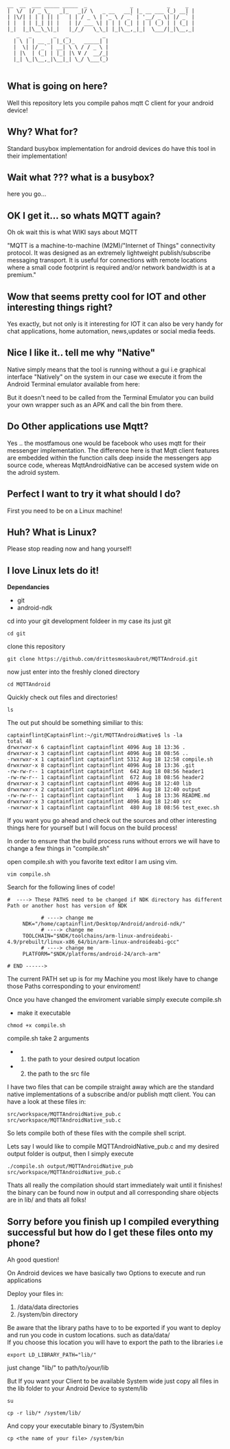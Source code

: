 ```

__  __  ___ _____ _____  _              _           _     _
|  \/  |/ _ \_   _|_   _|/ \   _ __   __| |_ __ ___ (_) __| |
| |\/| | | | || |   | | / _ \ | '_ \ / _` | '__/ _ \| |/ _` |
| |  | | |_| || |   | |/ ___ \| | | | (_| | | | (_) | | (_| |
|_|  |_|\__\_\|_|   |_/_/   \_\_| |_|\__,_|_|  \___/|_|\__,_|
   _   _       _   _           _                            
  | \ | | __ _| |_(_)_   _____| |                           
  |  \| |/ _` | __| \ \ / / _ \ |                           
  | |\  | (_| | |_| |\ V /  __/_|                           
  |_| \_|\__,_|\__|_| \_/ \___(_)                           


```

## What is going on here?

Well this repository lets you compile pahos mqtt C client
for your android device!

## Why? What for?

Standard busybox implementation for android devices do have this tool in their implementation!

## Wait what ??? what is a busybox?

here you go...

## OK I get it... so whats MQTT again?

Oh ok wait this is what WIKI says about MQTT

"MQTT is a machine-to-machine (M2M)/"Internet of Things" connectivity protocol. It was designed as an extremely lightweight publish/subscribe messaging transport. It is useful for connections with remote locations where a small code footprint is required and/or network bandwidth is at a premium."

## Wow that seems pretty cool for IOT and other interesting things right?

Yes exactly, but not only is it interesting for IOT it can also be very handy for chat applications, home automation, news,updates or social media feeds.

## Nice I like it.. tell me why "Native"

Native simply means that the tool is running without a gui i.e graphical interface "Natively" on the system in our case we execute it from the Android Terminal emulator available from here:

But it doesn't need to be called from the Terminal Emulator you can build your own wrapper such as an APK and call the bin from there.

## Do Other applications use Mqtt?

Yes .. the mostfamous one would be facebook who uses mqtt for their messenger implementation. The difference here is that Mqtt client features are embedded within the function calls deep inside the messengers app source code, whereas MqttAndroidNative can be accesed system wide on the adroid system.


## Perfect I want to try it what should I do?

First you need to be on a Linux machine!

## Huh? What is Linux?

Please stop reading now and hang yourself!

## I love Linux lets do it!

**Dependancies**

* git
* android-ndk

cd into your git development foldeer in my case its just git

```
cd git

```

clone this repository

```
git clone https://github.com/drittesmoskaubrot/MQTTAndroid.git

```
now just enter into the freshly cloned directory

```
cd MQTTAndroid

```

Quickly check out files and directories!


```
ls

```

The out put should be something similiar to this:

```
captainflint@CaptainFlint:~/git/MQTTAndroidNative$ ls -la
total 48
drwxrwxr-x 6 captainflint captainflint 4096 Aug 18 13:36 .
drwxrwxr-x 3 captainflint captainflint 4096 Aug 18 08:56 ..
-rwxrwxr-x 1 captainflint captainflint 5312 Aug 18 12:58 compile.sh
drwxrwxr-x 8 captainflint captainflint 4096 Aug 18 13:36 .git
-rw-rw-r-- 1 captainflint captainflint  642 Aug 18 08:56 header1
-rw-rw-r-- 1 captainflint captainflint  672 Aug 18 08:56 header2
drwxrwxr-x 3 captainflint captainflint 4096 Aug 18 12:40 lib
drwxrwxr-x 2 captainflint captainflint 4096 Aug 18 12:40 output
-rw-rw-r-- 1 captainflint captainflint    1 Aug 18 13:36 README.md
drwxrwxr-x 3 captainflint captainflint 4096 Aug 18 12:40 src
-rwxrwxr-x 1 captainflint captainflint  480 Aug 18 08:56 test_exec.sh

```

If you want you go ahead and check out the sources and other interesting things here for yourself
but I will focus on the build process!

In order to ensure that the build process runs without errors we will have to
change a few things in "compile.sh"

open compile.sh with you favorite text editor I am using vim.

```
vim compile.sh

```

Search for the following lines of code!

```
#  ----> These PATHS need to be changed if NDK directory has different Path or another host has version of NDK

           # ----> change me
     NDK="/home/captainflint/Desktop/Android/android-ndk/"
           # ----> change me
     TOOLCHAIN="$NDK/toolchains/arm-linux-androideabi-4.9/prebuilt/linux-x86_64/bin/arm-linux-androideabi-gcc"
           # ----> change me
     PLATFORM="$NDK/platforms/android-24/arch-arm"

# END ------>

```

The current PATH set up is for my Machine you most likely
have to change those Paths corresponding to your enviroment!

Once you have changed the enviroment variable simply
execute compile.sh

* make it executable

```
chmod +x compile.sh

```

compile.sh take 2 arguments

* 1. the path to your desired output location
* 2. the path to the src file

I have two files that can be compile straight away which are the standard native
implementations of a subscribe and/or publish mqtt client.
You can have a look at these files in:

```
src/workspace/MQTTAndroidNative_pub.c
src/workspace/MQTTAndroidNative_sub.c

```
So lets compile both of these files with the compile shell script.

Lets say I would like to compile  MQTTAndroidNative_pub.c and my desired output
folder is output, then I simply execute

```
./compile.sh output/MQTTAndroidNative_pub src/workspace/MQTTAndroidNative_pub.c

```

Thats all really the compilation should start immediately wait until it finishes!
the binary can be found now in output and all corresponding share objects are in
lib/ and thats all folks!


## Sorry before you finish up I compiled everything successful but how do I get these files onto my phone?

Ah good question!

On Android devices we have basically two Options to execute and run applications

Deploy your files in:

1. /data/data directories
2. /system/bin directory

Be aware that the library paths have to to be exported if you want to deploy and run you code in custom locations.
such as data/data/<your name of directory>  
If you choose this location you will have to export the path to the libraries
i.e

```
export LD_LIBRARY_PATH="lib/"

```
just change "lib/" to path/to/your/lib

But If you want your Client to be available System wide just copy all files in the lib folder to your
Android Device to system/lib  

```
su

cp -r lib/* /system/lib/

```

And copy your executable binary to /System/bin

```
cp <the name of your file> /system/bin

```
